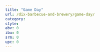```yaml
---
title: "Game Day"
url: /dix-barbecue-and-brewery/game-day/
category: 
style: 
abv: 0
ibu: 0
srm: 0
upc: 0
---
```


